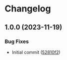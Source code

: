 # Changelog

## 1.0.0 (2023-11-19)


### Bug Fixes

* Initial commit ([52810f2](https://github.com/nahsilabs/ansible-base-ubuntu/commit/52810f26c7e2c04c7155251e5121b348b201009c))
